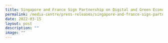```yaml
---
title: Singapore and France Sign Partnership on Digital and Green Economy Cooperation
permalink: /media-centre/press-releases/singapore-and-france-sign-partnership-on-digital-and-green-economy/
date: 2022-03-15
layout: post
description: ""
image: ""
---
```

